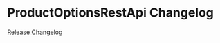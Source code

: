 # ProductOptionsRestApi Changelog

[Release Changelog](https://github.com/spryker/product-options-rest-api/releases)
